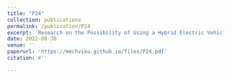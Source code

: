 ```yaml
---
title: "P24"
collection: publications
permalink: /publication/P24
excerpt: 'Research on the Possibility of Using a Hybrid Electric Vehicle Powertrain in V2X Applications'
date: 2022-08-30
venue: ''
paperurl: 'https://mechviku.github.io/files/P24.pdf'
citation: #''

---
```


[Download paper here]: (https://mechviku.github.io/files/P24.pdf)






